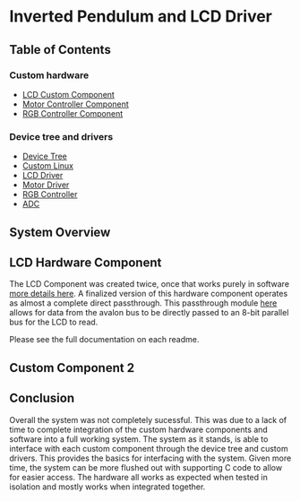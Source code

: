 # Inverted Pendulum and LCD Driver

## Table of Contents
### Custom hardware
- [LCD Custom Component](../hdl/LCD-Passthrough/README)
- [Motor Controller Component](../hdl/Motor-Interface/README.md)
- [RGB Controller Component](../hdl/RGB-Controller/README.md)
### Device tree and drivers
- [Device Tree](../linux/dts)
- [Custom Linux](../linux/Custom-Kernel/)
- [LCD Driver](../linux/LCD-Controller/README.md)
- [Motor Driver](../linux/Motor-Controller/README.md)
- [RGB Controller](../linux/RGB-Controller/README.md)
- [ADC](../linux/ADC/README.md)

## System Overview


## LCD Hardware Component
The LCD Component was created twice, once that works purely in software [more details here](../hdl/LCD-Controller/README.md). A finalized version of this hardware component operates as almost a complete direct passthrough. This passthrough module [here](../hdl/LCD-Passthrough/README.md) allows for data from the avalon bus to be directly passed to an 8-bit parallel bus for the LCD to read. 

Please see the full documentation on each readme. 

## Custom Component 2


## Conclusion
Overall the system was not completely sucessful. This was due to a lack of time to complete integration of the custom hardware components and software into a full working system. The system as it stands, is able to interface with each custom component through the device tree and custom drivers. This provides the basics for interfacing with the system. Given more time, the system can be more flushed out with supporting C code to allow for easier access. The hardware all works as expected when tested in isolation and mostly works when integrated together. 

